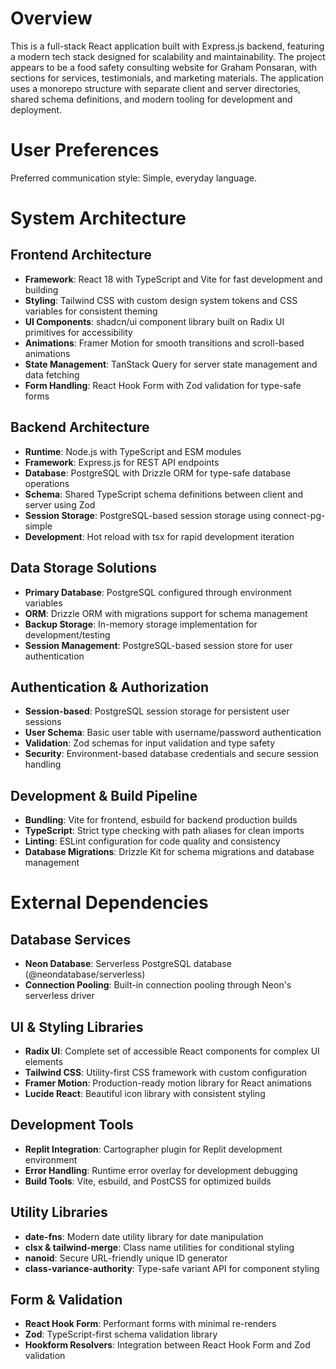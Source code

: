 # Overview

This is a full-stack React application built with Express.js backend, featuring a modern tech stack designed for scalability and maintainability. The project appears to be a food safety consulting website for Graham Ponsaran, with sections for services, testimonials, and marketing materials. The application uses a monorepo structure with separate client and server directories, shared schema definitions, and modern tooling for development and deployment.

# User Preferences

Preferred communication style: Simple, everyday language.

# System Architecture

## Frontend Architecture
- **Framework**: React 18 with TypeScript and Vite for fast development and building
- **Styling**: Tailwind CSS with custom design system tokens and CSS variables for consistent theming
- **UI Components**: shadcn/ui component library built on Radix UI primitives for accessibility
- **Animations**: Framer Motion for smooth transitions and scroll-based animations
- **State Management**: TanStack Query for server state management and data fetching
- **Form Handling**: React Hook Form with Zod validation for type-safe forms

## Backend Architecture  
- **Runtime**: Node.js with TypeScript and ESM modules
- **Framework**: Express.js for REST API endpoints
- **Database**: PostgreSQL with Drizzle ORM for type-safe database operations
- **Schema**: Shared TypeScript schema definitions between client and server using Zod
- **Session Storage**: PostgreSQL-based session storage using connect-pg-simple
- **Development**: Hot reload with tsx for rapid development iteration

## Data Storage Solutions
- **Primary Database**: PostgreSQL configured through environment variables
- **ORM**: Drizzle ORM with migrations support for schema management
- **Backup Storage**: In-memory storage implementation for development/testing
- **Session Management**: PostgreSQL-based session store for user authentication

## Authentication & Authorization
- **Session-based**: PostgreSQL session storage for persistent user sessions
- **User Schema**: Basic user table with username/password authentication
- **Validation**: Zod schemas for input validation and type safety
- **Security**: Environment-based database credentials and secure session handling

## Development & Build Pipeline
- **Bundling**: Vite for frontend, esbuild for backend production builds
- **TypeScript**: Strict type checking with path aliases for clean imports
- **Linting**: ESLint configuration for code quality and consistency
- **Database Migrations**: Drizzle Kit for schema migrations and database management

# External Dependencies

## Database Services
- **Neon Database**: Serverless PostgreSQL database (@neondatabase/serverless)
- **Connection Pooling**: Built-in connection pooling through Neon's serverless driver

## UI & Styling Libraries
- **Radix UI**: Complete set of accessible React components for complex UI elements
- **Tailwind CSS**: Utility-first CSS framework with custom configuration
- **Framer Motion**: Production-ready motion library for React animations
- **Lucide React**: Beautiful icon library with consistent styling

## Development Tools
- **Replit Integration**: Cartographer plugin for Replit development environment
- **Error Handling**: Runtime error overlay for development debugging
- **Build Tools**: Vite, esbuild, and PostCSS for optimized builds

## Utility Libraries
- **date-fns**: Modern date utility library for date manipulation
- **clsx & tailwind-merge**: Class name utilities for conditional styling
- **nanoid**: Secure URL-friendly unique ID generator
- **class-variance-authority**: Type-safe variant API for component styling

## Form & Validation
- **React Hook Form**: Performant forms with minimal re-renders
- **Zod**: TypeScript-first schema validation library
- **Hookform Resolvers**: Integration between React Hook Form and Zod validation